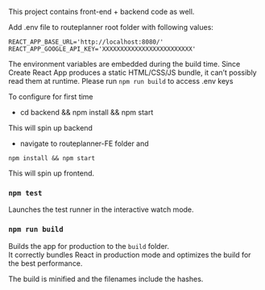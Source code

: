 This project contains front-end + backend code as well.

Add .env file to routeplanner root folder with following values:
```
REACT_APP_BASE_URL='http://localhost:8080/'
REACT_APP_GOOGLE_API_KEY='XXXXXXXXXXXXXXXXXXXXXXXXX'
```

The environment variables are embedded during the build time. Since Create React App produces a static HTML/CSS/JS bundle, it can’t possibly read them at runtime.
Please run `npm run build` to access .env keys

To configure for first time

- cd backend && npm install && npm start

 This will spin up backend

- navigate to routeplanner-FE folder and

```
npm install && npm start
```

This will spin up frontend.

### `npm test`

Launches the test runner in the interactive watch mode.<br>

### `npm run build`

Builds the app for production to the `build` folder.<br>
It correctly bundles React in production mode and optimizes the build for the best performance.

The build is minified and the filenames include the hashes.<br>

